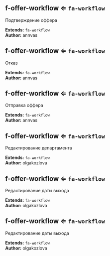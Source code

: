 <a name="module_f-offer-workflow"></a>

## f-offer-workflow ⇐ <code>fa-workflow</code>
Подтверждение оффера

**Extends:** <code>fa-workflow</code>  
**Author:** annvas  

<a name="module_f-offer-workflow"></a>

## f-offer-workflow ⇐ <code>fa-workflow</code>
Отказ

**Extends:** <code>fa-workflow</code>  
**Author:** annvas  

<a name="module_f-offer-workflow"></a>

## f-offer-workflow ⇐ <code>fa-workflow</code>
Отправка оффера

**Extends:** <code>fa-workflow</code>  
**Author:** annvas  

<a name="module_f-offer-workflow"></a>

## f-offer-workflow ⇐ <code>fa-workflow</code>
Редактирование департамента

**Extends:** <code>fa-workflow</code>  
**Author:** olgakozlova  

<a name="module_f-offer-workflow"></a>

## f-offer-workflow ⇐ <code>fa-workflow</code>
Редактирование даты выхода

**Extends:** <code>fa-workflow</code>  
**Author:** olgakozlova  

<a name="module_f-offer-workflow"></a>

## f-offer-workflow ⇐ <code>fa-workflow</code>
Редактирование даты выхода

**Extends:** <code>fa-workflow</code>  
**Author:** olgakozlova  
